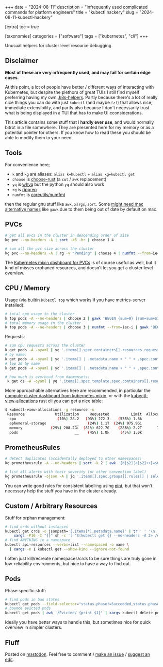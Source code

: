 +++
date = "2024-08-11"
description = "infrequently used complicated commands for platform engineers"
title = "kubectl hackery"
slug = "2024-08-11-kubectl-hackery"

[extra]
toc = true

[taxonomies]
categories = ["software"]
tags = ["kubernetes", "cli"]
+++

Unusual helpers for cluster level resource debugging.

<!--more-->

## Disclaimer
**Most of these are very infrequently used, and may fail for certain edge cases.**

At this point, a lot of people have better / different ways of interacting with Kubernetes, but despite the plethora of great TUIs I still find myself preferring having my own [.k8s-helpers](https://github.com/clux/dotfiles/blob/main/.k8s-helpers). Partly  because there's a lot of really nice things you can do with just `kubectl` (and maybe `fzf`) that allows nice, immediate extensibility, and partly also because I don't necessarily trust what is being displayed in a TUI that has to make UI cconsiderations.

This article contains some stuff that I **hardly ever use**, and would normally bitrot in a file somewhere. They are presented here for my memory or as a potential pointer for others. If you know how to read these you should be able to modify them to your need.

## Tools
For convenience here;
- `k` and `kg` are aliases: `alias k=kubectl` + `alias kg=kubectl get`
- `choose` is [choose-rust](https://github.com/theryangeary/choose) (a `cut` / `awk` replacement)
- `yq` is [whyq](https://github.com/clux/whyq) but the python `yq` should also work
- `rg` is [ripgrep](https://github.com/BurntSushi/ripgrep)
- `numfmt` is [coreutils/numfmt](https://man.archlinux.org/man/core/coreutils/numfmt.1.en)

then the regular gnu stuff like `awk`, `xargs`, `sort`. Some [might need mac alternative names](https://github.com/clux/dotfiles/blob/45a66c14fb67d8e4889d00424faab0fdc4534603/.zshenv#L65) like `gawk` due to them being out of date by default on mac.

## PVCs

```sh
# get all pvcs in the cluster in descending order of size
kg pvc --no-headers -A | sort -k5 -hr | choose 1 4

# sum all the pvc size across the cluster
kg pvc --no-headers -A | rg -v "Pending" | choose 4 | numfmt --from=iec-i | awk 'BEGIN {sum=0} {sum=sum+$1} END {printf "%.0f\n", sum}' | numfmt --to=iec-i
```

The [Kubernetes mixin dashboard for PVCs](https://github.com/kubernetes-monitoring/kubernetes-mixin/blob/master/dashboards/persistentvolumesusage.libsonnet) is of course useful as well, but it kind of misses orphaned resources, and doesn't let you get a cluster level overview.

## CPU / Memory

Usage (via builtin `kubectl top` which works if you have metrics-server installed):

```sh
# total cpu usage in the cluster
k top pods -A --no-headers | choose 2 | gawk 'BEGIN {sum=0} {sum=sum+$1} END {printf "%.0f\n", sum}'
# total memory usage in the cluster
k top pods -A --no-headers | choose 3 | numfmt --from=iec-i | gawk 'BEGIN {sum=0} {sum=sum+$1} END {printf "%.0f\n", sum}' | numfmt --to=iec-i
```

Requests:

```sh
# sum cpu requests across the cluster
k get pods -A -oyaml | yq '.items[].spec.containers[].resources.requests.cpu' -r | awk 'BEGIN {sum=0} {sum=sum+$1} END {printf "%.0f\n", sum}'
# by name:
k get pods -A -oyaml | yq '.items[] | .metadata.name + " " + .spec.containers[].resources.requests.cpu' -r
# top 20 by name
k get pods -A -oyaml | yq '.items[] | .metadata.name + " " + .spec.containers[].resources.requests.cpu' -r | numfmt --field=2 --from=iec --suffix=000m --to=si --invalid=ignore | sort -hk2 --reverse | head -n 20

# how much is overhead from daemonsets:
 k get ds -A -oyaml | yq '.items[].spec.template.spec.containers[].resources.requests.cpu' -r | grep -v null | awk 'BEGIN {sum=0} {sum=sum+$1} END {printf "%.0f\n", sum}'
```

More approachable alternatives here are recommended, in particular the [compute cluster dashboard from kubernetes mixin](https://YOURGRAFANA/d/efa86fd1d0c121a26444b636a3f509a8/), or with the [kubectl-view-allocations](https://github.com/davidB/kubectl-view-allocations) rust cli you can get a nice table:

```sh
$ kubectl-view-allocations -g resource -u
 Resource              Utilization     Requested          Limit  Allocatable  Free
  cpu                   (10%) 28.2   (93%) 272.3    (535%) 1.6k        293.6   0.0
  ephemeral-storage             __    (24%) 1.1T  (24%) 975.9Gi         4.4T  3.3T
  memory             (29%) 208.2Gi  (81%) 622.7G    (288%) 2.2T       765.6G   0.0
  pods                          __    (45%) 1.0k     (45%) 1.0k         2.2k  1.2k
```

## PrometheusRules

```sh
# detect duplicates (accidentally deployed to other namespaces)
kg prometheusrule -A --no-headers | sort -k 2 | awk '{d[$2][a[$2]++]=$0} END{for (i in a) {if (a[i] > 1) for (j in d[i]) {print d[i][j]}}}'

# list all alerts with their severity (or other convention label)
kg prometheusrule -ojson -A | jq '.items[].spec.groups[].rules[] | select(.alert != null) | (.alert + " :: " + .labels["severity"])' -r
```

You can write good rules for consistent labelling using [pint](https://cloudflare.github.io/pint/), but that won't necessary help the stuff you have in the cluster already.

## Custom / Arbitrary Resources
Stuff for orphan management:

```sh
# find crds without instances
kubectl get crds -o jsonpath='{.items[*].metadata.name}' | tr ' ' '\n' | \
    xargs -P16 -I "{}" sh -c '[ "$(kubectl get {} --no-headers -A 2> /dev/null | wc -l)" -eq 0 ] && echo "{}"'
# find ANYTHING in a namespace
kubectl api-resources --verbs=list --namespaced -o name \
  | xargs -n 1 kubectl get --show-kind --ignore-not-found
```

I often just kill/recreate namespaces/crds to be sure things are truly gone in low-reliability environments, but nice to have a way to find out.

## Pods
Phase specific stuff:

```sh
# find pods in bad states
kubectl get pods --field-selector="status.phase!=Succeeded,status.phase!=Running" --no-headers -A
# bounce evicted pods
kubectl get pods | awk '/Evicted/ {print $1}' | xargs kubectl delete pod
```

ideally you have better ways to handle this, but sometimes nice for quick overview in simpler clusters.

## Fluff

Posted on [mastodon](https://hachyderm.io/@clux/112943276491236770). Feel free to comment / [make an issue](https://github.com/clux/probes/issues) / [suggest an edit](https://github.com/clux/probes/edit/main/content/post/2024-08-11-kubectl-hackery.md).
